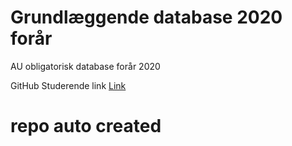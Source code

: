 # Grundlæggende database 2020 forår
AU obligatorisk database forår 2020

GitHub Studerende link
[Link](https://hr-boesen.github.io/au_database_2020/)
# repo auto created
